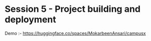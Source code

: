 # Session 5 - Project building and deployment 

Demo :- https://huggingface.co/spaces/MokarbeenAnsari/campusx


